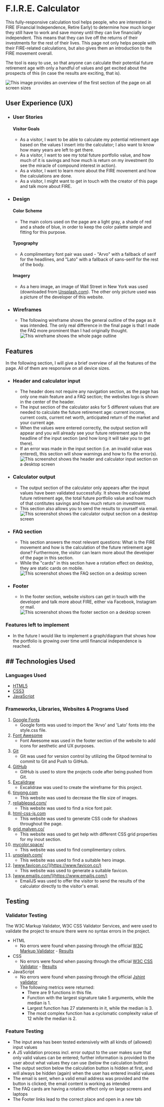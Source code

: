# F.I.R.E. Calculator

This fully-responsive calculation tool helps people, who are interested in FIRE (Financial Independence, Retire Early) to determine how much longer they still have to work and save money until they can live financially independent. This means that they can live off the returns of their investments for the rest of their lives. This page not only helps people with their FIRE-related calculations, but also gives them an introduction to the FIRE movement overall. 

The tool is easy to use, so that anyone can calculate their potential future retirement age with only a handful of values and get excited about the prospects of this (in case the results are exciting, that is).

![This image provides an overview of the first section of the page on all screen sizes](documentation/testing/am-i-responsive.png)

## User Experience (UX)
- ### User Stories
    #### Visitor Goals
    - As a visitor, I want to be able to calculate my potential retirement age based on the values I insert into the calculator; I also want to know how many years are left to get there.
    - As a visitor, I want to see my total future portfolio value, and how much of it is savings and how much is return on my investment (to see the miracle of compound interest in action).
    - As a visitor, I want to learn more about the FIRE movement and how the calculations are done.
    - As a visitor, I might want to get in touch with the creator of this page and talk more about FIRE.

- ### Design
    #### Color Scheme
    - The main colors used on the page are a light gray, a shade of red and a shade of blue, in order to keep the color palette simple and fitting for this purpose.

    #### Typography
    - A complimentary font pair was used - "Arvo" with a fallback of serif for the headlines, and "Lato" with a fallback of sans-serif for the rest of the body.

    #### Imagery
    - As a hero image, an image of Wall Street in New York was used (downloaded from [Unsplash.com](https://unsplash.com/)). The other only picture used was a picture of the developer of this website.

- ### Wireframes
    - The following wireframe shows the general outline of the page as it was intended. The only real difference in the final page is that I made the FAQ more prominent than I had originally thought. 
    ![This wireframe shows the whole page outline](documentation/wireframes/wireframe.png)

## Features
In the following section, I will give a brief overview of all the features of the page. All of them are responsive on all device sizes.

- ### Header and calculator input
    - The header does not require any navigation section, as the page has only one main feature and a FAQ section; the websites logo is shown in the center of the header.
    - The input section of the calculator asks for 5 different values that are needed to calculate the future retirement age: current income, current costs, current net worth, anticipated return of the market and your current age.
    - When the values were entered correctly, the output section will appear and you will already see your future retirement age in the headline of the input section (and how long it will take you to get there).
    - If an error was made in the input section (i.e. an invalid value was entered), this section will show warnings and how to fix the error(s).
    ![This screenshot shows the header and calculator input section on a desktop screen](documentation/feature-screenshots/calculator-input.png)

- ### Calculator output
    - The output section of the calculator only appears after the input values have been validated successfully. It shows the calculated future retirement age, the total future portfolio value and how much of that contitutes savings and how much return on investment. 
    - This section also allows you to send the results to yourself via email. 
![This screenshot shows the calculator output section on a desktop screen](documentation/feature-screenshots/calculator-output.png)

- ### FAQ section
    - This section answers the most relevant questions: What is the FIRE movement and how is the calculation of the future retirement age done? Furthermore, the visitor can learn more about the developer of the page in this section.
    - While the "cards" in this section have a rotation effect on desktop, they are static cards on mobile.
    ![This screenshot shows the FAQ section on a desktop screen](documentation/feature-screenshots/faq.png)

- ### Footer
    - In the footer section, website visitors can get in touch with the developer and talk more about FIRE, either via Facebook, Instagram or mail. 
    ![This screenshot shows the footer section on a desktop screen](documentation/feature-screenshots/footer.png)

### Features left to implement
- In the future I would like to implement a graph/diagram that shows how the portfolio is growing over time until financial independence is reached.


## ## Technologies Used
### Languages Used

- [HTML5](https://en.wikipedia.org/wiki/HTML5)
- [CSS3](https://en.wikipedia.org/wiki/Cascading_Style_Sheets)
- [JavaScript](https://en.wikipedia.org/wiki/JavaScript)

### Frameworks, Libraries, Websites & Programs Used
1. [Google Fonts](https://fonts.google.com/)
    - Google fonts was used to import the 'Arvo' and 'Lato' fonts into the style.css file.
2. [Font Awesome](https://fontawesome.com/)
    - Font Awesome was used in the footer section of the website to add icons for aesthetic and UX purposes.
3. [Git](https://git-scm.com/)
    - Git was used for version control by utilizing the Gitpod terminal to commit to Git and Push to GitHub.
4. [GitHub](https://github.com/)
    - GitHub is used to store the projects code after being pushed from Git.
5. [Excalidraw](https://excalidraw.com/)
    - Excalidraw was used to create the wireframe for this project.
6. [tinypng.com](https://tinypng.com/)
    - This website was used to decrease the file size of images.
7. [reliablepsd.com/](https://reliablepsd.com/ultimate-google-font-pairings/)
    - This website was used to find a nice font pair.
8. [html-css-js.com](https://html-css-js.com/css/generator/box-shadow/)
    - This website was used to generate CSS code for shadows throughout the page.
9. [grid.malven.co/](https://grid.malven.co/)
    - This website was used to get help with different CSS grid properties for my inout section.
10. [mycolor.space/](https://mycolor.space/)
    - This website was used to find complimentary colors.
11. [unsplash.com/](https://unsplash.com/)
    - This website was used to find a suitable hero image.
12. [www.favicon.cc/](https://www.favicon.cc/)
    - This website was used to generate a suitable favicon.
13. [www.emailjs.com/](https://www.emailjs.com/)
    - EmailJS was used to offer the visitor to send the results of the calculator directly to the visitor's email.


## Testing

### Validator Testing

The W3C Markup Validator, W3C CSS Validator Services, and  were used to validate the project to ensure there were no syntax errors in the project.

- HTML
    - No errors were found when passing through the official [W3C Markup Validator](https://validator.w3.org/) - [Results](https://validator.w3.org/nu/?doc=https%3A%2F%2Ftimschulz1991.github.io%2Fjs-essentials-portfolio-project-fire-calculator%2F)
- CSS
    - No errors were found when passing through the official [W3C CSS Validator](https://jigsaw.w3.org/css-validator/) - [Results](https://jigsaw.w3.org/css-validator/validator?uri=https%3A%2F%2Ftimschulz1991.github.io%2Fjs-essentials-portfolio-project-fire-calculator%2F&profile=css3svg&usermedium=all&warning=1&vextwarning=&lang=de)
- JavaScript
    - No errors were found when passing through the official [Jshint validator](https://jshint.com/)
    - The following metrics were returned: 
        - There are 9 functions in this file.
        - Function with the largest signature take 5 arguments, while the median is 1.
        - Largest function has 27 statements in it, while the median is 3.
        - The most complex function has a cyclomatic complexity value of 12 while the median is 2.

### Feature Testing
- The input area has been tested extensively with all kinds of (allowed) input values
- A JS validation process incl. error output to the user makes sure that only valid values can be entered; further information is provided to the user about what values they can use (below the calculation button)
- The output section below the calculation button is hidden at first, and will always be hidden (again) when the user has entered invalid values
- The email is sent, when a valid email address was provided and the button is clicked; the email content is working as intended
- The FAQ cards are having a rotation effect only on large screens and laptops
- The Footer links lead to the correct place and open in a new tab